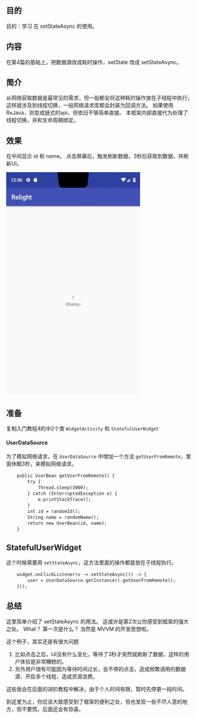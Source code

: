 

## 目的 ##
目的：学习 在 setStateAsync 的使用。

## 内容 ##
在第4篇的基础上，把数据源改成耗时操作，setState 改成 setStateAsync。

## 简介 ##
从网络获取数据是最常见的需求，但一般都会将这种耗时操作放在子线程中执行，这样就涉及到线程切换，一般网络请求库都会封装为回调方法。
如果使用 RxJava，则变成链式的api，但依旧不够简单直接。
本框架内部直接代为处理了线程切换，并和生命周期绑定。

## 效果 ##
在中间显示 id 和 name。
点击屏幕后，触发刷新数据，3秒后获取到数据，并刷新UI。

![](../images/1_AndroidWidget.jpg)


## 准备 ##

复制入门教程4的中2个类 `WidgetActivity` 和 `StatefulUserWidget`

#### UserDataSource ####

为了模拟网络请求，在 `UserDataSource` 中增加一个方法 `getUserFromRemote`，里面休眠3秒，来模拟网络请求。
```
    public UserBean getUserFromRemote() {
        try {
            Thread.sleep(3000);
        } catch (InterruptedException e) {
            e.printStackTrace();
        }
        int id = randomId();
        String name = randomName();
        return new UserBean(id, name);
    }
```

## StatefulUserWidget ##

这个时候需要用 `setStateAsync`，这方法里面的操作都是放在子线程执行。

```
    widget.onClickListener(v -> setStateAsync(() -> {
        user = UserDataSource.getInstance().getUserFromRemote();
    }));
```


## 总结 ##

这里简单介绍了 setStateAsync 的用法。 这或许是第2次让你感受到框架的强大之处。 What？ 第一次是什么？ 当然是 MVVM 的开发思想啦。

这个例子，其实还是有很大问题
1. 比如点击之后，UI没有什么变化，等待了3秒才突然就刷新了数据，这样的用户体验是非常糟糕的。
2. 另外用户很有可能因为等待时间过长，会不停的点击，造成频繁调用的数据源，开启多个线程，造成资源浪费。

这些我会在后面的进阶教程中解决，由于个人时间有限，暂时先停更一段时间。

到这里为止，你应该大致感受到了框架的便利之处，但也发现一些不尽人意的地方，但不要慌，后面还会有惊喜。
